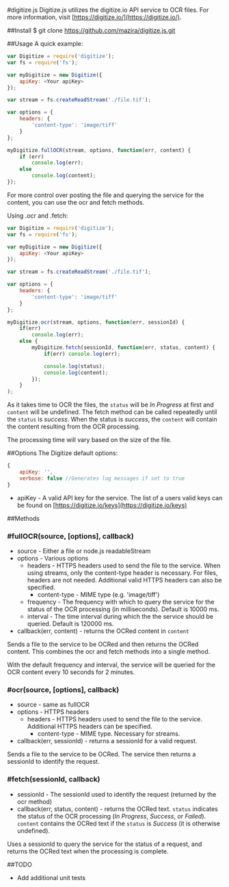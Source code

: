 #digitize.js
Digitize.js utilizes the digitize.io API service to OCR files. For more information, visit [https://digitize.io/](https://digitize.io/).

##Install
	$ git clone https://github.com/mazira/digitize.js.git


##Usage
A quick example:

`````javascript
var Digitize = require('digitize');
var fs = require('fs');

var myDigitize = new Digitize({
	apiKey: <Your apiKey>
});

var stream = fs.createReadStream('./file.tif');

var options = {
	headers: {
		'content-type': 'image/tiff'
	}
};

myDigitize.fullOCR(stream, options, function(err, content) {
	if (err)
		console.log(err);
	else
		console.log(content);
});
`````

For more control over posting the file and querying the service for the content, you can use the ocr and fetch methods.

Using .ocr and .fetch:
`````javascript
var Digitize = require('digitize');
var fs = require('fs');

var myDigitize = new Digitize({
	apiKey: <Your apiKey>
});

var stream = fs.createReadStream('./file.tif');

var options = {
	headers: {
		'content-type': 'image/tiff'
	}
};

myDigitize.ocr(stream, options, function(err, sessionId) {
	if(err) 
		console.log(err);
	else {
		myDigitize.fetch(sessionId, function(err, status, content) {
			if(err) console.log(err);

			console.log(status);
			console.log(content);
		});
	}
);
`````

As it takes time to OCR the files, the `status` will be _In Progress_ at first and `content` will be undefined. The fetch method can be called repeatedly until the `status` is _success_. When the status is _success_, the `content` will contain the content resulting from the OCR processing.

The processing time will vary based on the size of the file.

##Options
The Digitize default options:
`````javascript
{
	apiKey: '',
	verbose: false //Generates log messages if set to true
}
`````

- apiKey - A valid API key for the service. The list of a users valid keys can be found on [https://digitize.io/keys](https://digitize.io/keys)

##Methods
### #fullOCR(source, [options], callback)

- source - Either a file or node.js readableStream
- options - Various options
  - headers - HTTPS headers used to send the file to the service. When using streams, only the content-type header is necessary. For files, headers are not needed. Additional valid HTTPS headers can also be specified. 
    - content-type - MIME type (e.g. 'image/tiff')
  - frequency - The frequency with which to query the service for the status of the OCR processing (in milliseconds). Default is 10000 ms.
  - interval - The time interval during which the the service should be queried. Default is 120000 ms.  
- callback(err, content) - returns the OCRed content in `content`

Sends a file to the service to be OCRed and then returns the OCRed content. This combines the ocr and fetch methods into a single method. 

With the default frequency and interval, the service will be queried for the OCR content every 10 seconds for 2 minutes.

### #ocr(source, [options], callback)

- source - same as fullOCR
- options - HTTPS headers
  - headers - HTTPS headers used to send the file to the service. Additional HTTPS headers can be specified.
    - content-type - MIME type. Necessary for streams.
- callback(err, sessionId) - returns a sessionId for a valid request.

Sends a file to the service to be OCRed. The service then returns a sessionId to identify the request.
### #fetch(sessionId, callback)

- sessionId - The sessionId used to identify the request (returned by the ocr method)
- callback(err, status, content) - returns the OCRed text. `status` indicates the status of the OCR processing (_In Progress_, _Success_, or _Failed_). `content` contains the OCRed text if the `status` is _Success_ (it is otherwise undefined). 

Uses a sessionId to query the service for the status of a request, and returns the OCRed text when the processing is complete.


##TODO
- Add additional unit tests
